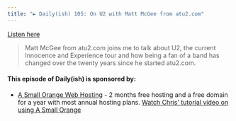 ```yaml
---
title: "► Daily(ish) 105: On U2 with Matt McGee from atu2.com"
---
```

<p><a href="https://goodstuff.network/dailyish/105">Listen here</a></p>
<blockquote><p>
  Matt McGee from atu2.com joins me to talk about U2, the current Innocence and Experience tour and how being a fan of a band has changed over the twenty years since he started atu2.com.
</p></blockquote>
<h4>This episode of Daily(ish) is sponsored by:</h4>
<ul>
<li><a href="https://ift.tt/1CsQlrL">A Small Orange Web Hosting</a> - 2 months free hosting and a free domain for a year with most annual hosting plans. <a href="https://www.youtube.com/watch?v=_dQr69-dkbU">Watch Chris&#39; tutorial video on using A Small Orange</a></li>
</ul>
